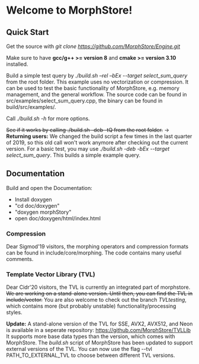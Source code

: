 # Welcome to MorphStore!

## Quick Start
Get the source with *git clone https://github.com/MorphStore/Engine.git*

Make sure to have __gcc/g++ >= version 8__ and __cmake >= version 3.10__ installed.

Build a simple test query by *./build.sh –rel –bEx --target select_sum_query* from the root folder. This example uses no vectorization or compression. It can be used to test the basic functionality of MorphStore, e.g. memory management, and the general workflow.
The source code can be found in src/examples/select_sum_query.cpp, the binary can be found in build/src/examples/.

Call *./build.sh -h* for more options.

~~See if it works by calling ./build.sh -deb -tQ from the root folder.~~
-> **Returning users:** We changed the build script a few times in the last quarter of 2019, so this old call won't work anymore after checking out the current version. For a basic test, you may use *./build.sh -deb -bEx --target select_sum_query*. This builds a simple example query. 


## Documentation
Build and open the Documentation:

- Install doxygen
- "cd doc/doxygen"
- "doxygen morphStory"
- open doc/doxygen/html/index.html

### Compression
Dear Sigmod'19 visitors, the morphing operators and compression formats can be found in include/core/morphing. The code contains many useful comments.

### Template Vector Library (TVL)
Dear Cidr'20 visitors, the TVL is currently an integrated part of morphstore. ~~We are working on a stand-alone version. Until then, you can find the TVL in include/vector.~~ 
You are also welcome to check out the branch *TVLtesting*, which contains more (but probably unstable) functionality/processing styles.

**Update:** A stand-alone version of the TVL for SSE, AVX2, AVX512, and Neon is available in a seperate repository: https://github.com/MorphStore/TVLLib
It supports more base data types than the version, which comes with MorphStore.
The *build.sh* script of MorphStore has been updated to support external versions of the TVL. You can now use the flag --tvl PATH_TO_EXTERNAL_TVL to choose between different TVL versions.
